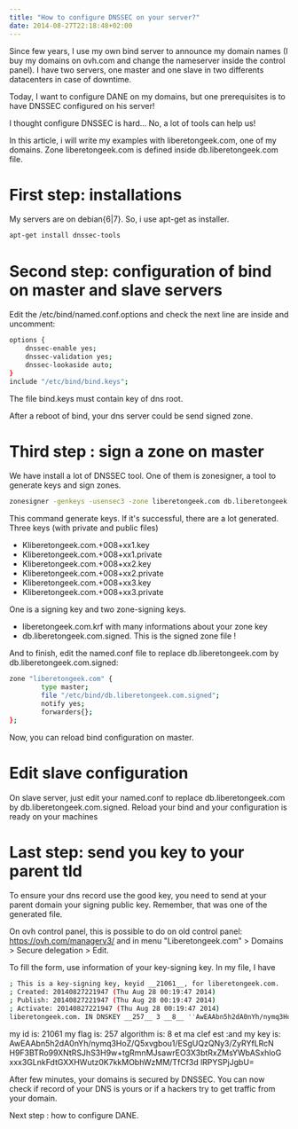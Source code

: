 ```yaml
---
title: "How to configure DNSSEC on your server?"
date: 2014-08-27T22:18:48+02:00
---
```


Since few years, I use my own bind server to announce my domain names (I buy my domains on ovh.com and change the nameserver inside the control panel). I have two servers, one master and one slave in two differents datacenters in case of downtime.

Today, I want to configure DANE on my domains, but one prerequisites is to have DNSSEC configured on his server!

I thought configure DNSSEC is hard... No, a lot of tools can help us!

In this article, i will write my examples with liberetongeek.com, one of my domains. Zone liberetongeek.com is defined inside db.liberetongeek.com file.

First step: installations
=========================

My servers are on debian{6|7}. So, i use apt-get as installer.

```bash
apt-get install dnssec-tools
```

Second step: configuration of bind on master and slave servers
==============================================================

Edit the /etc/bind/named.conf.options and check the next line are inside and uncomment:

```bash
options {
    dnssec-enable yes;
    dnssec-validation yes;
    dnssec-lookaside auto;
}
include "/etc/bind/bind.keys";
```

The file bind.keys must contain key of dns root.

After a reboot of bind, your dns server could be send signed zone.

Third step : sign a zone on master
==================================

We have install a lot of DNSSEC tool. One of them is zonesigner, a tool to generate keys and sign zones.

```bash
zonesigner -genkeys -usensec3 -zone liberetongeek.com db.liberetongeek.com
```
This command generate keys. If it's successful, there are a lot generated. Three keys (with private and public files)
* Kliberetongeek.com.+008+xx1.key
* Kliberetongeek.com.+008+xx1.private
* Kliberetongeek.com.+008+xx2.key
* Kliberetongeek.com.+008+xx2.private
* Kliberetongeek.com.+008+xx3.key
* Kliberetongeek.com.+008+xx3.private 

One is a signing key and two zone-signing keys.
* liberetongeek.com.krf with many informations about your zone key
* db.liberetongeek.com.signed. This is the signed zone file !

And to finish, edit the named.conf file to replace db.liberetongeek.com by db.liberetongeek.com.signed:
```bash
zone "liberetongeek.com" {
        type master;
        file "/etc/bind/db.liberetongeek.com.signed";
        notify yes;
        forwarders{};
};
```

Now, you can reload bind configuration on master.

Edit slave configuration
========================

On slave server, just edit your named.conf to replace db.liberetongeek.com by db.liberetongeek.com.signed. Reload your bind and your configuration is ready on your machines

Last step: send you key to your parent tld
==========================================

To ensure your dns record use the good key, you need to send at your parent domain your signing public key. Remember, that was one of the generated file.

On ovh control panel, this is possible to do on old control panel:
https://ovh.com/managerv3/ and in menu "Liberetongeek.com" > Domains > Secure delegation > Edit.

To fill the form, use information of your key-signing key. In my file, I have
```bash
; This is a key-signing key, keyid __21061__, for liberetongeek.com.
; Created: 20140827221947 (Thu Aug 28 00:19:47 2014)
; Publish: 20140827221947 (Thu Aug 28 00:19:47 2014)
; Activate: 20140827221947 (Thu Aug 28 00:19:47 2014)
liberetongeek.com. IN DNSKEY __257__ 3 __8__ ''AwEAAbn5h2dA0nYh/nymq3HoZ/Q5xvgbou1/ESgUQzQNy3/ZyRYfLRcN H9F3BTRo99XNtRSJhS3H9w+tgRmnMJsawrEO3X3btRxZMsYWbASxhloG xxx3GLnkFdtGXXHWutz0K7kkMObhWzMM/TfCf3d lRPYSPjJgbU=''
```

my id is: 21061
my flag is: 257
algorithm is: 8
et ma clef est :and my key is: AwEAAbn5h2dA0nYh/nymq3HoZ/Q5xvgbou1/ESgUQzQNy3/ZyRYfLRcN H9F3BTRo99XNtRSJhS3H9w+tgRmnMJsawrEO3X3btRxZMsYWbASxhloG xxx3GLnkFdtGXXHWutz0K7kkMObhWzMM/TfCf3d lRPYSPjJgbU=

After few minutes, your domains is secured by DNSSEC. You can now check if record of your DNS is yours or if a hackers try to get traffic from your domain.

Next step : how to configure DANE.